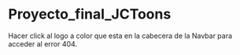 # Proyecto_final_JCToons
Hacer click al logo a color que esta en la cabecera de la Navbar para acceder al error 404.
